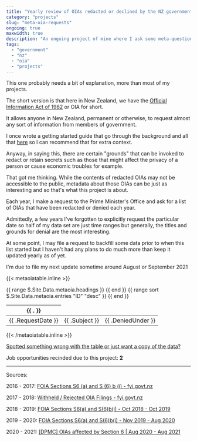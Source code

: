 ```yaml
---
title: "Yearly review of OIAs redacted or declined by the NZ government"
category: "projects"
slug: "meta-oia-requests"
ongoing: true
maxwidth: true
description: "An ongoing project of mine where I ask some meta-questions about documents that are redacted each year in New Zealand"
tags:
  - "government"
  - "nz"
  - "oia"
  - "projects"
---
```


This one probably needs a bit of explanation, more than most of my projects.

The short version is that here in New Zealand, we have the [Official Information Act of 1982](https://en.wikipedia.org/wiki/Official_Information_Act_1982) or OIA for short.

It allows anyone in New Zealand, permanent or otherwise, to request almost any sort of information from members of government.

I once wrote a getting started guide that go through the background and all that [here](/blog/nz-oia-guide) so I can recommend that for extra context.

Anyway, in saying this, there are certain "grounds" that can be invoked to redact or retain secrets such as those that might affect the privacy of a person or cause economic troubles for example.

That got me thinking. While the contents of redacted OIAs may not be accessible to the public, metadata about those OIAs can be just as interesting and so that's what this project is about.

Each year, I make a request to the Prime Minister's Office and ask for a list of OIAs that have been redacted or denied each year.

Admittedly, a few years I've forgotten to explicitly request the particular date so half of my data set are just time ranges but generally, the titles and grounds for denial are the most interesting.

At some point, I may file a request to backfill some data prior to when this list started but I haven't had any plans to do much more than keep it updated yearly as of yet.

I'm due to file my next update sometime around August or September 2021

{{< metaoiatable.inline >}}

<table>
  <thead>
    <tr>
      {{ range $.Site.Data.metaoia.headings }}
      <th>{{ . }}</th>
      {{ end }}
    </tr>
  </thead>
  <tbody>
    {{ range sort $.Site.Data.metaoia.entries "ID" "desc" }}
      <tr>
        <td>{{ .RequestDate }}</td>
        <td>{{ .Subject }}</td>
        <td>{{ .DeniedUnder }}</td>
      </tr>
    {{ end }}
  </tbody>
</table>
{{< /metaoiatable.inline >}}

[Spotted something wrong with the table or just want a copy of the data?](https://github.com/marcus-crane/utf9k/blob/live/data/metaoia.yml)

Job opportunities recinded due to this project: **2**

---

Sources:

2016 - 2017: [FOIA Sections S6 (a) and S (6) b (i) - fyi.govt.nz](https://fyi.org.nz/request/4578-foia-sections-s6-a-and-s-6-b-i#incoming-14960)

2017 - 2018: [Withheld / Rejected OIA Filings - fyi.govt.nz](https://fyi.org.nz/request/6763-withheld-rejected-oia-filings#incoming-22439)

2018 - 2019: [FOIA Sections S6(a) and S(6)b(i) - Oct 2018 - Oct 2019](https://fyi.org.nz/request/11587-foia-sections-s6-a-and-s-6-b-i-oct-2018-oct-2019)

2019 - 2020: [FOIA Sections S6(a) and S(6)b(i) - Nov 2019 - Aug 2020](https://fyi.org.nz/request/13527-foia-sections-s6-a-and-s-6-b-i-nov-2019-aug-2020)

2020 - 2021: [[DPMC] OIAs affected by Section 6 | Aug 2020 - Aug 2021](https://fyi.org.nz/request/16579-dpmc-oias-affected-by-section-6-aug-2020-aug-2021)
